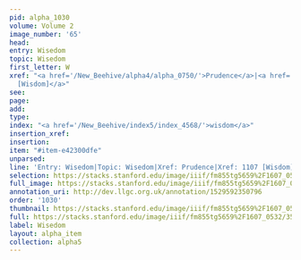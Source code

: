 ```yaml
---
pid: alpha_1030
volume: Volume 2
image_number: '65'
head: 
entry: Wisedom
topic: Wisedom
first_letter: W
xref: "<a href='/New_Beehive/alpha4/alpha_0750/'>Prudence</a>|<a href='/New_Beehive/toc/toc2_215/'>1107
  [Wisdom]</a>"
see: 
page: 
add: 
type: 
index: "<a href='/New_Beehive/index5/index_4568/'>wisdom</a>"
insertion_xref: 
insertion: 
item: "#item-e42300dfe"
unparsed: 
line: 'Entry: Wisedom|Topic: Wisedom|Xref: Prudence|Xref: 1107 [Wisdom]|Index: wisdom|#item-e42300dfe'
selection: https://stacks.stanford.edu/image/iiif/fm855tg5659%2F1607_0532/353,1622,3023,580/full/0/default.jpg
full_image: https://stacks.stanford.edu/image/iiif/fm855tg5659%2F1607_0532/full/full/0/default.jpg
annotation_uri: http://dev.llgc.org.uk/annotation/1529592350796
order: '1030'
thumbnail: https://stacks.stanford.edu/image/iiif/fm855tg5659%2F1607_0532/353,1622,600,180/250,/0/default.jpg
full: https://stacks.stanford.edu/image/iiif/fm855tg5659%2F1607_0532/353,1622,3023,580/full/0/default.jpg
label: Wisedom
layout: alpha_item
collection: alpha5
---
```

